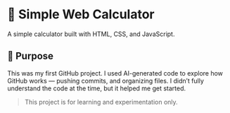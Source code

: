 # 🧮 Simple Web Calculator

A simple calculator built with HTML, CSS, and JavaScript.

## 🎯 Purpose

This was my first GitHub project. I used AI-generated code to explore how GitHub works — pushing commits, and organizing files. I didn’t fully understand the code at the time, but it helped me get started.

> This project is for learning and experimentation only.
